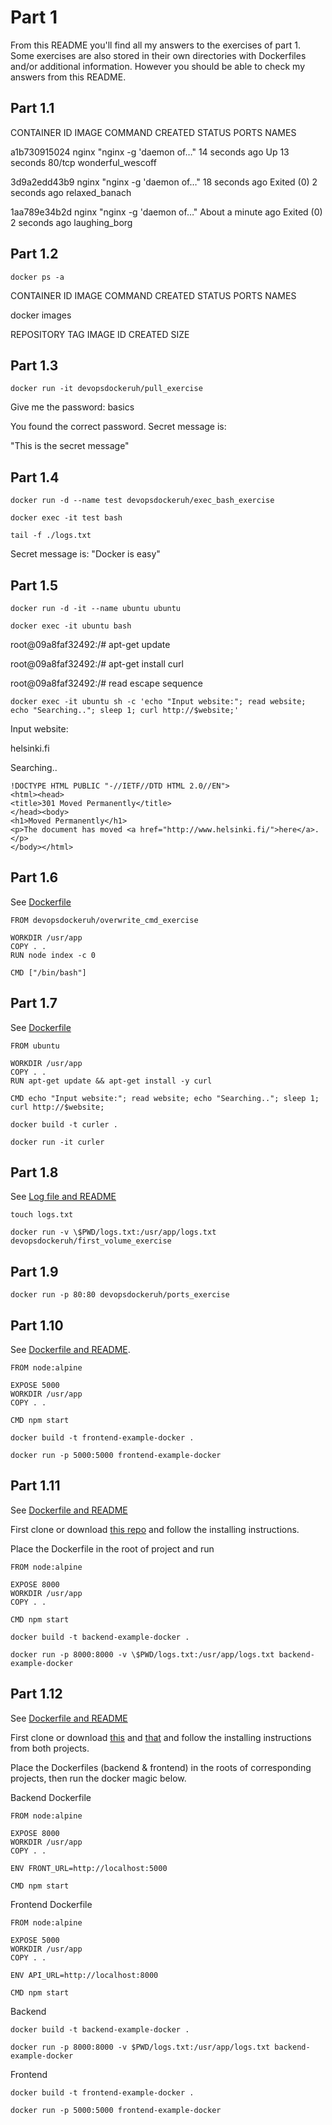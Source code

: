 # Part 1

From this README you'll find all my answers to the exercises of part 1. Some exercises are also stored in their own directories with Dockerfiles and/or additional information. However you should be able to check my answers from this README.

## Part 1.1

CONTAINER ID IMAGE COMMAND CREATED STATUS PORTS NAMES

a1b730915024 nginx "nginx -g 'daemon of…" 14 seconds ago Up 13 seconds 80/tcp wonderful_wescoff

3d9a2edd43b9 nginx "nginx -g 'daemon of…" 18 seconds ago Exited (0) 2 seconds ago relaxed_banach

1aa789e34b2d nginx "nginx -g 'daemon of…" About a minute ago Exited (0) 2 seconds ago laughing_borg

## Part 1.2

`docker ps -a`

CONTAINER ID IMAGE COMMAND CREATED STATUS PORTS NAMES

docker images

REPOSITORY TAG IMAGE ID CREATED SIZE

## Part 1.3

`docker run -it devopsdockeruh/pull_exercise`

Give me the password: basics

You found the correct password. Secret message is:

"This is the secret message"

## Part 1.4

`docker run -d --name test devopsdockeruh/exec_bash_exercise`

`docker exec -it test bash`

`tail -f ./logs.txt`

Secret message is: "Docker is easy"

## Part 1.5

`docker run -d -it --name ubuntu ubuntu`

`docker exec -it ubuntu bash`

root@09a8faf32492:/# apt-get update

root@09a8faf32492:/# apt-get install curl

root@09a8faf32492:/# read escape sequence

`docker exec -it ubuntu sh -c 'echo "Input website:"; read website; echo "Searching.."; sleep 1; curl http://$website;'`

Input website:

helsinki.fi

Searching..

```
!DOCTYPE HTML PUBLIC "-//IETF//DTD HTML 2.0//EN">
<html><head>
<title>301 Moved Permanently</title>
</head><body>
<h1>Moved Permanently</h1>
<p>The document has moved <a href="http://www.helsinki.fi/">here</a>.</p>
</body></html>
```

## Part 1.6

See [Dockerfile](https://github.com/marttivesalainen/devops-with-docker/tree/master/Part1/1.6)

```
FROM devopsdockeruh/overwrite_cmd_exercise

WORKDIR /usr/app
COPY . .
RUN node index -c 0

CMD ["/bin/bash"]
```

## Part 1.7

See [Dockerfile](https://github.com/marttivesalainen/devops-with-docker/tree/master/Part1/1.7)

```
FROM ubuntu

WORKDIR /usr/app
COPY . .
RUN apt-get update && apt-get install -y curl

CMD echo "Input website:"; read website; echo "Searching.."; sleep 1; curl http://$website;
```

`docker build -t curler .`

`docker run -it curler`

## Part 1.8

See [Log file and README](https://github.com/marttivesalainen/devops-with-docker/tree/master/Part1/1.8)

`touch logs.txt`

`docker run -v \$PWD/logs.txt:/usr/app/logs.txt devopsdockeruh/first_volume_exercise`

## Part 1.9

`docker run -p 80:80 devopsdockeruh/ports_exercise`

## Part 1.10

See [Dockerfile and README](https://github.com/marttivesalainen/devops-with-docker/tree/master/Part1/1.10).

```
FROM node:alpine

EXPOSE 5000
WORKDIR /usr/app
COPY . .

CMD npm start
```

`docker build -t frontend-example-docker .`

`docker run -p 5000:5000 frontend-example-docker`

## Part 1.11

See [Dockerfile and README](https://github.com/marttivesalainen/devops-with-docker/tree/master/Part1/1.11)

First clone or download [this repo](https://github.com/docker-hy/backend-example-docker) and follow the installing instructions.

Place the Dockerfile in the root of project and run

```
FROM node:alpine

EXPOSE 8000
WORKDIR /usr/app
COPY . .

CMD npm start
```

`docker build -t backend-example-docker .`

`docker run -p 8000:8000 -v \$PWD/logs.txt:/usr/app/logs.txt backend-example-docker`

## Part 1.12

See [Dockerfile and README](https://github.com/marttivesalainen/devops-with-docker/tree/master/Part1/1.12)

First clone or download [this](https://github.com/docker-hy/backend-example-docker) and [that](https://github.com/docker-hy/frontend-example-docker) and follow the installing instructions from both projects.

Place the Dockerfiles (backend & frontend) in the roots of corresponding projects, then run the docker magic below.

Backend Dockerfile

```
FROM node:alpine

EXPOSE 8000
WORKDIR /usr/app
COPY . .

ENV FRONT_URL=http://localhost:5000

CMD npm start
```

Frontend Dockerfile

```
FROM node:alpine

EXPOSE 5000
WORKDIR /usr/app
COPY . .

ENV API_URL=http://localhost:8000

CMD npm start
```

Backend

`docker build -t backend-example-docker .`

`docker run -p 8000:8000 -v $PWD/logs.txt:/usr/app/logs.txt backend-example-docker`

Frontend

`docker build -t frontend-example-docker .`

`docker run -p 5000:5000 frontend-example-docker`
